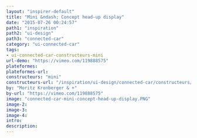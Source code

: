 ```yaml
---
layout: "inspirer-default"
title: "Mini &ndash; Concept head-up display"
date: "2015-07-26 00:24:57"
path1: "inspiration"
path2: "ui-design"
path3: "connected-car"
category: "ui-connected-car"
tags:
- ui-connected-car-constructeurs-mini
url-demo: "https://vimeo.com/119888575"
plateformes:
plateformes-url:
constructeurs: "mini"
constructeurs-url: "/inspiration/ui-design/connected-car/constructeurs/mini/"
by: "Moritz Kronberger & +"
by-url: "https://vimeo.com/119888575"
image: "connected-car-mini-concept-head-up-display.PNG"
image-2:
image-3:
image-4:
intro:
description:
---
```

